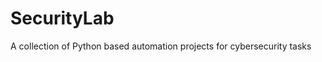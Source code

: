 # SecurityLab
A collection of Python based automation projects for cybersecurity tasks

<!--
[] Password Generator
[] Password Manager
[] Port Scanner
[] Cryptography Cipher
[] Phishing Email Generator/Simulator 
[] Authenticator App for 2FA 
[] File Encryptor/"Secret" Folder 
[] Ad Blocker
[] Packet Sniffer
[] Basic IDS/SEIM (analyze logs & display dashboard)
-->
